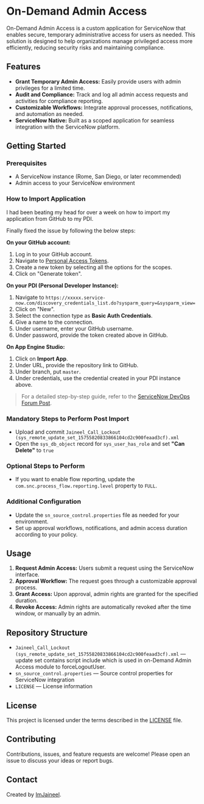 # On-Demand Admin Access

On-Demand Admin Access is a custom application for ServiceNow that enables secure, temporary administrative access for users as needed. This solution is designed to help organizations manage privileged access more efficiently, reducing security risks and maintaining compliance.

## Features

- **Grant Temporary Admin Access:** Easily provide users with admin privileges for a limited time.
- **Audit and Compliance:** Track and log all admin access requests and activities for compliance reporting.
- **Customizable Workflows:** Integrate approval processes, notifications, and automation as needed.
- **ServiceNow Native:** Built as a scoped application for seamless integration with the ServiceNow platform.

## Getting Started

### Prerequisites

- A ServiceNow instance (Rome, San Diego, or later recommended)
- Admin access to your ServiceNow environment

### How to Import Application

I had been beating my head for over a week on how to import my application from GitHub to my PDI.

Finally fixed the issue by following the below steps:

**On your GitHub account:**

1. Log in to your GitHub account.
2. Navigate to [Personal Access Tokens](https://github.com/settings/tokens/new).
3. Create a new token by selecting all the options for the scopes.
4. Click on "Generate token".

**On your PDI (Personal Developer Instance):**

1. Navigate to `https://xxxxx.service-now.com/discovery_credentials_list.do?sysparm_query=&sysparm_view=`
2. Click on "New".
3. Select the connection type as **Basic Auth Credentials**.
4. Give a name to the connection.
5. Under username, enter your GitHub username.
6. Under password, provide the token created above in GitHub.

**On App Engine Studio:**

1. Click on **Import App**.
2. Under URL, provide the repository link to GitHub.
3. Under branch, put `master`.
4. Under credentials, use the credential created in your PDI instance above.

> For a detailed step-by-step guide, refer to the [ServiceNow DevOps Forum Post](https://www.servicenow.com/community/devops-forum/connect-your-pdi-to-github-to-import-application/td-p/2363339).

### Mandatory Steps to Perform Post Import

- Upload and commit `Jaineel_Call_Lockout (sys_remote_update_set_15755820833866104cd2c900feaad3cf).xml`
- Open the `sys_db_object` record for `sys_user_has_role` and set **"Can Delete"** to `true`

### Optional Steps to Perform

- If you want to enable flow reporting, update the `com.snc.process_flow.reporting.level` property to `FULL`.

### Additional Configuration

- Update the `sn_source_control.properties` file as needed for your environment.
- Set up approval workflows, notifications, and admin access duration according to your policy.

## Usage

1. **Request Admin Access:** Users submit a request using the ServiceNow interface.
2. **Approval Workflow:** The request goes through a customizable approval process.
3. **Grant Access:** Upon approval, admin rights are granted for the specified duration.
4. **Revoke Access:** Admin rights are automatically revoked after the time window, or manually by an admin.

## Repository Structure

- `Jaineel_Call_Lockout (sys_remote_update_set_15755820833866104cd2c900feaad3cf).xml` — update set contains script include which is used in on-Demand Admin Access module to forceLogoutUser.
- `sn_source_control.properties` — Source control properties for ServiceNow integration
- `LICENSE` — License information

## License

This project is licensed under the terms described in the [LICENSE](LICENSE) file.

## Contributing

Contributions, issues, and feature requests are welcome! Please open an issue to discuss your ideas or report bugs.

## Contact

Created by [ImJaineel](https://github.com/ImJaineel).
